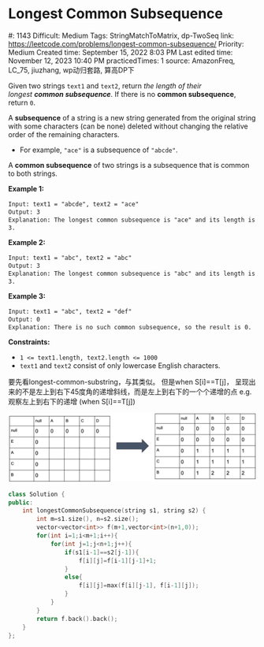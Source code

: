 # Longest Common Subsequence

#: 1143
Difficult: Medium
Tags: StringMatchToMatrix, dp-TwoSeq
link: https://leetcode.com/problems/longest-common-subsequence/
Priority: Medium
Created time: September 15, 2022 8:03 PM
Last edited time: November 12, 2023 10:40 PM
practicedTimes: 1
source: AmazonFreq, LC_75, jiuzhang, wp动归套路, 算高DP下

Given two strings `text1` and `text2`, return *the length of their longest **common subsequence**.* If there is no **common subsequence**, return `0`.

A **subsequence** of a string is a new string generated from the original string with some characters (can be none) deleted without changing the relative order of the remaining characters.

- For example, `"ace"` is a subsequence of `"abcde"`.

A **common subsequence** of two strings is a subsequence that is common to both strings.

**Example 1:**

```
Input: text1 = "abcde", text2 = "ace"
Output: 3
Explanation: The longest common subsequence is "ace" and its length is 3.

```

**Example 2:**

```
Input: text1 = "abc", text2 = "abc"
Output: 3
Explanation: The longest common subsequence is "abc" and its length is 3.

```

**Example 3:**

```
Input: text1 = "abc", text2 = "def"
Output: 0
Explanation: There is no such common subsequence, so the result is 0.

```

**Constraints:**

- `1 <= text1.length, text2.length <= 1000`
- `text1` and `text2` consist of only lowercase English characters.

要先看longest-common-substring，与其类似。
但是when S[i]==T[j]， 呈现出来的不是左上到右下45度角的递增斜线，而是左上到右下的一个个递增的点
e.g. 观察左上到右下的递增 (when S[i]==T[j])

![27BA5912-7A34-4E07-AA8C-B0C865F8F03D.png](Longest%20Common%20Subsequence%20d28d2444365e4026a31812146b61f199/27BA5912-7A34-4E07-AA8C-B0C865F8F03D.png)

```cpp
class Solution {
public:
    int longestCommonSubsequence(string s1, string s2) {
        int m=s1.size(), n=s2.size();
        vector<vector<int>> f(m+1,vector<int>(n+1,0));
        for(int i=1;i<m+1;i++){
            for(int j=1;j<n+1;j++){
                if(s1[i-1]==s2[j-1]){
                    f[i][j]=f[i-1][j-1]+1;
                }
                else{
                    f[i][j]=max(f[i][j-1], f[i-1][j]);
                }
            }
        }
        return f.back().back();
    }
};
```